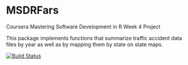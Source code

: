 # MSDRFars
Coursera Mastering Software Development in R Week 4 Project

This package implements functions that summarize traffic accident data files by year as well as 
by mapping them by state on state maps.

[![Build Status](https://travis-ci.org/krinard/MSDRFars.svg?branch=master)](https://travis-ci.org/krinard/MSDRFars)
